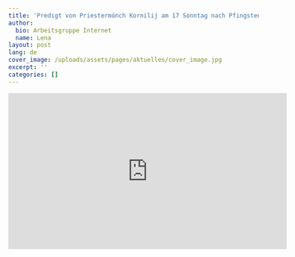 ```yaml
---
title: 'Predigt von Priestermönch Kornilij am 17 Sonntag nach Pfingsten'
author:
  bio: Arbeitsgruppe Internet
  name: Lena
layout: post
lang: de
cover_image: /uploads/assets/pages/aktuelles/cover_image.jpg
excerpt: ''
categories: []
---
```

<iframe width="560" height="315" src="https://www.youtube.com/embed/tcq-tflRMs4" frameborder="0" allow="accelerometer; autoplay; encrypted-media; gyroscope; picture-in-picture" allowfullscreen></iframe>

